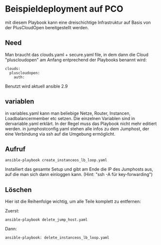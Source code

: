 # Beispieldeployment auf PCO 

mit diesem Playbook kann eine dreischichtige Infrastruktur auf Basis von der PlusCloudOpen bereitgestellt werden. 

## Need

Man braucht das clouds.yaml + secure.yaml file, in dem dann die Cloud "pluscloudopen" am Anfang entprechend der Playbooks benannt wird:

    clouds:
      pluscloudopen:
        auth:


Benutzt wird aktuell ansible 2.9


## variablen

in variables.yaml kann man beliebige Netze, Router, Instancen, Loadbalancermember etc setzen. Die einzelnen Variablen sind in dervariable.yaml erklärt. In der Regel muss das Playbook nicht mehr editiert werden. 
in jumphostconfig.yaml stehen alle infos zu dem Jumphost, der eine Verbindung via ssh auf die Umgebung ermöglicht. 


## Aufruf


    ansible-playbook create_instanceos_lb_loop.yaml

Installiert das gesamte Setup und gibt am Ende die IP des Jumphosts aus, auf die man sich dann einloggen kann. (Hint: "ssh -A für key-forwarding") 


## Löschen

Hier ist die Reihenfolge wichtig, um alle Teile komplett zu entfernen:

Zuerst:

    ansible-playbook delete_jump_host.yaml

Dann:

    ansible-playbook: delete_instanceos_lb_loop.yaml
